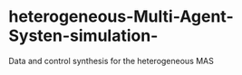 # heterogeneous-Multi-Agent-Systen-simulation-
Data and control synthesis for the heterogeneous MAS
